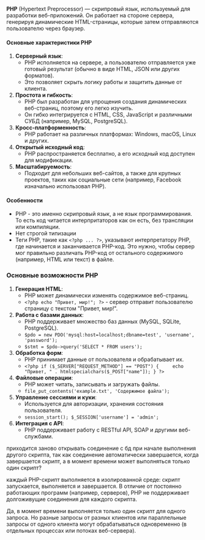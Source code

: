 
**PHP** (Hypertext Preprocessor) — скрипровый язык, используемый для разработки веб-приложений. Он работает на стороне сервера, генерируя динамические HTML-страницы, которые затем отправляются пользователю через браузер.

#### Основные характеристики PHP
1. **Серверный язык**:
    - PHP исполняется на сервере, а пользователю отправляется уже готовый результат (обычно в виде HTML, JSON или других форматов).
    - Это позволяет скрыть логику работы и защитить данные от клиента.
2. **Простота и гибкость**:
    - PHP был разработан для упрощения создания динамических веб-страниц, поэтому его легко изучить.
    - Он гибко интегрируется с HTML, CSS, JavaScript и различными СУБД (например, MySQL, PostgreSQL).
3. **Кросс-платформенность**:
    - PHP работает на различных платформах: Windows, macOS, Linux и других.
4. **Открытый исходный код**:
    - PHP распространяется бесплатно, а его исходный код доступен для модификации.
5. **Масштабируемость**:
    - Подходит для небольших веб-сайтов, а также для крупных проектов, таких как социальные сети (например, Facebook изначально использовал PHP).

#### Особенности
- PHP - это именно скрипровый язык, а не язык программирования. То есть код читается интерпритаторов как он есть, без трансляции или компиляции.
- Нет строгой типизации
- Теги PHP, такие как `<?php ... ?>`, указывают интерпретатору PHP, где начинается и заканчивается PHP-код. Это нужно, чтобы сервер мог правильно различать PHP-код от остального содержимого (например, HTML или текст) в файле.

### Основные возможности PHP
1. **Генерация HTML**:
    - PHP может динамически изменять содержимое веб-страниц.
    - `<?php echo "Привет, мир!"; ?>` - сервер отправит пользователю страницу с текстом "Привет, мир!".
2. **Работа с базами данных**:
    - PHP поддерживает множество баз данных (MySQL, SQLite, PostgreSQL).
    - `$pdo = new PDO('mysql:host=localhost;dbname=test', 'username', 'password');`
    - `$stmt = $pdo->query('SELECT * FROM users');`
3. **Обработка форм**:
    - PHP принимает данные от пользователя и обрабатывает их.
    - `<?php if ($_SERVER["REQUEST_METHOD"] == "POST") {     echo "Привет, " . htmlspecialchars($_POST["name"]); } ?>`
4. **Файловые операции**:
    - PHP может читать, записывать и загружать файлы.
    - `file_put_contents('example.txt', 'Содержимое файла');`
5. **Управление сессиями и куки**:
    - Используется для авторизации, хранения состояния пользователя.
    - `session_start(); $_SESSION['username'] = 'admin';`
6. **Интеграция с API**:
    - PHP поддерживает работу с RESTful API, SOAP и другими веб-службами.

приходится заново открывать соединение с бд при начале выполнения другого скрипта, так как соединение автоматически завершается, когда завершается скрипт, а в момент времени может выполняться только один скрипт?

каждый PHP-скрипт выполняется в изолированной среде: скрипт запускается, выполняется и завершается. В отличие от постоянно работающих программ (например, серверов), PHP не поддерживает долгоживущие соединения для каждого скрипта.

Да, в момент времени выполняется только один скрипт для одного запроса. Но разные запросы от разных клиентов или параллельные запросы от одного клиента могут обрабатываться одновременно (в отдельных процессах или потоках веб-сервера).